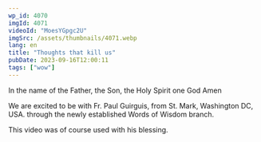 ```yaml
---
wp_id: 4070
imgId: 4071
videoId: "MoesYGpgc2U"
imgSrc: /assets/thumbnails/4071.webp
lang: en
title: "Thoughts that kill us"
pubDate: 2023-09-16T12:00:11
tags: ["wow"]
---
```


<p>In the name of the Father, the Son, the Holy Spirit one God Amen</p>
<p>We are excited to be with Fr. Paul Guirguis, from St. Mark, Washington DC, USA. through the newly established Words of Wisdom branch.</p>
<p>This video was of course used with his blessing.</p>

